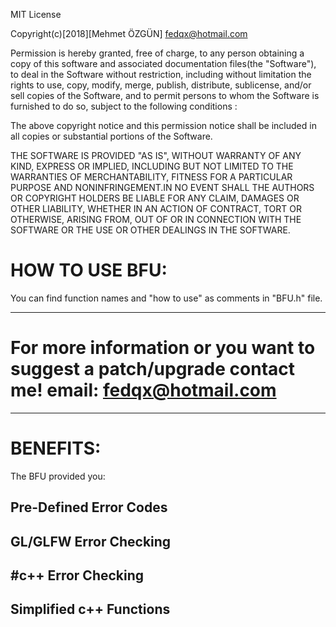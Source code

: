 MIT License

Copyright(c)[2018][Mehmet ÖZGÜN] <fedqx@hotmail.com>

Permission is hereby granted, free of charge, to any person obtaining a copy
of this software and associated documentation files(the "Software"), to deal
in the Software without restriction, including without limitation the rights
to use, copy, modify, merge, publish, distribute, sublicense, and/or sell
copies of the Software, and to permit persons to whom the Software is
furnished to do so, subject to the following conditions :

The above copyright notice and this permission notice shall be included in all
copies or substantial portions of the Software.

THE SOFTWARE IS PROVIDED "AS IS", WITHOUT WARRANTY OF ANY KIND, EXPRESS OR
IMPLIED, INCLUDING BUT NOT LIMITED TO THE WARRANTIES OF MERCHANTABILITY,
FITNESS FOR A PARTICULAR PURPOSE AND NONINFRINGEMENT.IN NO EVENT SHALL THE
AUTHORS OR COPYRIGHT HOLDERS BE LIABLE FOR ANY CLAIM, DAMAGES OR OTHER
LIABILITY, WHETHER IN AN ACTION OF CONTRACT, TORT OR OTHERWISE, ARISING FROM,
OUT OF OR IN CONNECTION WITH THE SOFTWARE OR THE USE OR OTHER DEALINGS IN THE
SOFTWARE.


# HOW TO USE BFU:

You can find function names and "how to use" as comments in "BFU.h" file.


***************************************************************************************************
# For more information or you want to suggest a patch/upgrade contact me! email: fedqx@hotmail.com  
***************************************************************************************************

# BENEFITS:

The BFU provided you:

## Pre-Defined Error Codes
## GL/GLFW Error Checking
## #c++ Error Checking
## Simplified c++ Functions
